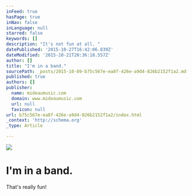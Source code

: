```yaml
---
inFeed: true
hasPage: true
inNav: false
inLanguage: null
starred: false
keywords: []
description: "It's not fun at all. "
datePublished: '2015-10-27T16:42:06.839Z'
dateModified: '2015-10-21T20:36:18.557Z'
author: []
title: "I'm in a band."
sourcePath: _posts/2015-10-09-b75c567e-ea8f-426e-a9d4-826b2152f1a2.md
published: true
authors: []
publisher:
  name: mideaumusic.com
  domain: www.mideaumusic.com
  url: null
  favicon: null
url: b75c567e-ea8f-426e-a9d4-826b2152f1a2/index.html
_context: 'http://schema.org'
_type: Article

---
```

![](http://static1.squarespace.com/static/51e6a418e4b05ef2d657f03f/t/54bde091e4b0ff956999c122/1421729960032/?format=2500w)

# I'm in a band.

That's really fun!